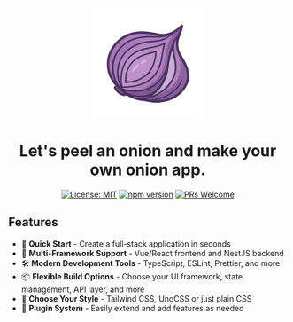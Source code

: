 <div align="center">
  <img src="./public/peel-onion1.png" alt="Peel Onion Logo" width="200" />
  <h1>Let's peel an onion and make your own onion app.</h1>
</div>
<div align="center">
  
[![License: MIT](https://img.shields.io/badge/License-MIT-green.svg)](https://opensource.org/licenses/MIT)
[![npm version](https://img.shields.io/npm/v/peel-onion.svg?style=flat)](https://www.npmjs.com/package/peel-onion)
[![PRs Welcome](https://img.shields.io/badge/PRs-welcome-brightgreen.svg)](https://github.com/yourusername/peel-onion/pulls)
</div>

## Features

- 🚀 **Quick Start** - Create a full-stack application in seconds
- 🔄 **Multi-Framework Support** - Vue/React frontend and NestJS backend
- 🛠️ **Modern Development Tools** - TypeScript, ESLint, Prettier, and more
- 📦 **Flexible Build Options** - Choose your UI framework, state management, API layer, and more
- 🎨 **Choose Your Style** - Tailwind CSS, UnoCSS or just plain CSS
- 🔌 **Plugin System** - Easily extend and add features as needed
